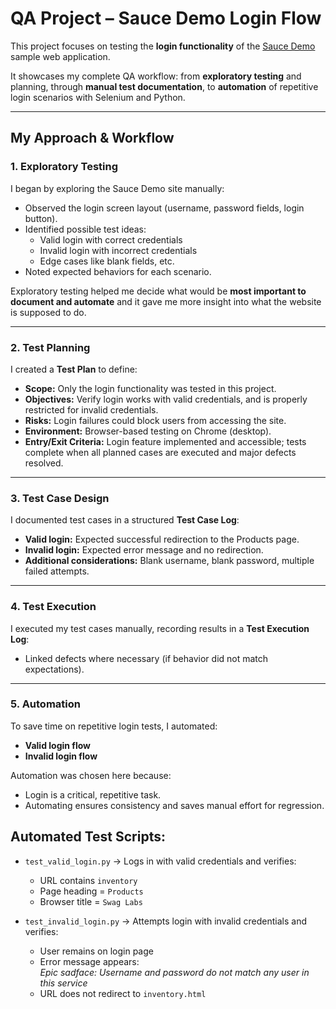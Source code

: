 # QA Project – Sauce Demo Login Flow

This project focuses on testing the **login functionality** of the [Sauce Demo](https://www.saucedemo.com/) sample web application. 

It showcases my complete QA workflow: from **exploratory testing** and planning, through **manual test documentation**, to **automation** of repetitive login scenarios with Selenium and Python.

---

## My Approach & Workflow

### 1. Exploratory Testing
I began by exploring the Sauce Demo site manually:
- Observed the login screen layout (username, password fields, login button).
- Identified possible test ideas:
  - Valid login with correct credentials
  - Invalid login with incorrect credentials
  - Edge cases like blank fields, etc.
- Noted expected behaviors for each scenario.

Exploratory testing helped me decide what would be **most important to document and automate** and it gave me more insight into what the website is supposed to do.

---

### 2. Test Planning
I created a **Test Plan** to define:
- **Scope:** Only the login functionality was tested in this project.
- **Objectives:** Verify login works with valid credentials, and is properly restricted for invalid credentials.
- **Risks:** Login failures could block users from accessing the site.
- **Environment:** Browser-based testing on Chrome (desktop).
- **Entry/Exit Criteria:** Login feature implemented and accessible; tests complete when all planned cases are executed and major defects resolved.

---

### 3. Test Case Design
I documented test cases in a structured **Test Case Log**:
- **Valid login:** Expected successful redirection to the Products page.
- **Invalid login:** Expected error message and no redirection.
- **Additional considerations:** Blank username, blank password, multiple failed attempts.

---

### 4. Test Execution
I executed my test cases manually, recording results in a **Test Execution Log**:
- Linked defects where necessary (if behavior did not match expectations).

---

### 5. Automation
To save time on repetitive login tests, I automated:
- **Valid login flow**
- **Invalid login flow**

Automation was chosen here because:
- Login is a critical, repetitive task.
- Automating ensures consistency and saves manual effort for regression.

## Automated Test Scripts:

- `test_valid_login.py` → Logs in with valid credentials and verifies:
  - URL contains `inventory`
  - Page heading = `Products`
  - Browser title = `Swag Labs`

- `test_invalid_login.py` → Attempts login with invalid credentials and verifies:
  - User remains on login page
  - Error message appears:  
    *Epic sadface: Username and password do not match any user in this service*
  - URL does not redirect to `inventory.html`
